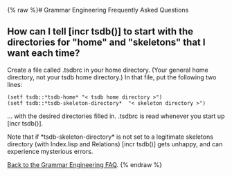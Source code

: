 {% raw %}# Grammar Engineering Frequently Asked Questions

## How can I tell \[incr tsdb()\] to start with the directories for "home" and "skeletons" that I want each time?

Create a file called .tsdbrc in your home directory. (Your general home
directory, not your tsdb home directory.) In that file, put the
following two lines:

    (setf tsdb::*tsdb-home* "< tsdb home directory >") 
    (setf tsdb::*tsdb-skeleton-directory*  "< skeleton directory >")

... with the desired directories filled in. .tsdbrc is read whenever you
start up \[incr tsdb()\].

Note that if \*tsdb-skeleton-directory\* is not set to a legitimate
skeletons directory (with Index.lisp and Relations) \[incr tsdb()\] gets
unhappy, and can experience mysterious errors.

[Back to the Grammar Engineering FAQ](/GrammarEngineeringFaq).
{% endraw %}